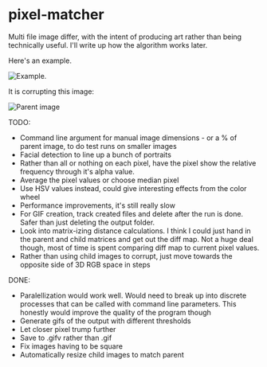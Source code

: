 # pixel-matcher
Multi file image differ, with the intent of producing art rather than being technically useful. I'll write up how the algorithm works later.

Here's an example.

![Example](https://github.com/okiyama/pixel-matcher/blob/master/gifs/ezgif.com-optimize.gif).

It is corrupting this image:

![Parent image](https://github.com/okiyama/pixel-matcher/blob/master/glitch_girl_small.jpg)

TODO:  
 * Command line argument for manual image dimensions - or a % of parent image, to do test runs on smaller images
 * Facial detection to line up a bunch of portraits
 * Rather than all or nothing on each pixel, have the pixel show the relative frequency through it's alpha value.   
 * Average the pixel values or choose median pixel  
 * Use HSV values instead, could give interesting effects from the color wheel    
 * Performance improvements, it's still really slow    
 * For GIF creation, track created files and delete after the run is done. Safer than just deleting the output folder.    
 * Look into matrix-izing distance calculations. I think I could just hand in the parent and child matrices and get out the diff map. Not a huge deal though, most of time is spent comparing diff map to current pixel values.  
 * Rather than using child images to corrupt, just move towards the opposite side of 3D RGB space in steps  

DONE:
 * Paralellization would work well. Would need to break up into discrete processes that can be called with command line parameters. This honestly would improve the quality of the program though    
 * Generate gifs of the output with different thresholds    
 * Let closer pixel trump further   
 * Save to .gifv rather than .gif    
 * Fix images having to be square
 * Automatically resize child images to match parent    
